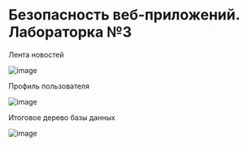 # Безопасность веб-приложений. Лабораторка №3

Лента новостей

![image](https://user-images.githubusercontent.com/73231157/200195196-d425c8ba-cfae-40ce-829c-96b4cfbe0bf6.png)


Профиль пользователя

![image](https://user-images.githubusercontent.com/73231157/200195152-d2ad53c8-31b9-42a4-a4a4-7cf8163ae416.png)


Итоговое дерево базы данных

![image](https://user-images.githubusercontent.com/73231157/200194977-002a8a88-460c-4c39-9865-684e00514d98.png)





